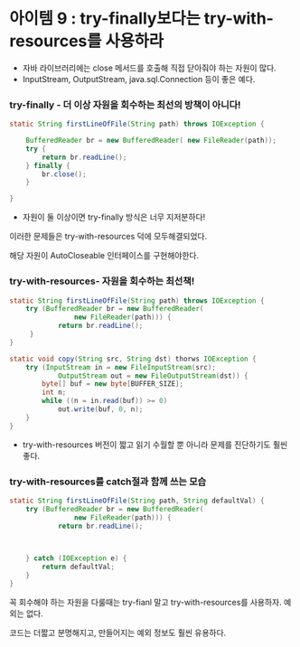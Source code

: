 # 아이템 9 : try-finally보다는 try-with-resources를 사용하라

- 자바 라이브러리에는 close 메서드를 호출해 직접 닫아줘야 하는 자원이 많다.
- InputStream, OutputStream, java.sql.Connection 등이 좋은 예다.

### try-finally - 더 이상 자원을 회수하는 최선의 방책이 아니다!

```java
static String firstLineOfFile(String path) throws IOException {

	BufferedReader br = new BufferedReader( new FileReader(path));
	try {
		return br.readLine();
	} finally {
		br.close();
	}

}

```

- 자원이 둘 이상이면 try-finally 방식은 너무 지저분하다!

이러한 문제들은 try-with-resources 덕에 모두해결되었다.

해당 자원이 AutoCloseable 인터페이스를 구현해야한다.

### try-with-resources- 자원을 회수하는 최선책!

```java
static String firstLineOfFile(String path) throws IOException {
	try (BufferedReader br = new BufferedReader(
				new FileReader(path))) {
			return br.readLine();
	 }
}

static void copy(String src, String dst) thorws IOException {
	try (InputStream in = new FileInputStream(src);
			OutputStream out = new FileOutputStream(dst)) {
		byte[] buf = new byte[BUFFER_SIZE];
		int n;
		while ((n = in.read(buf)) >= 0)
			out.write(buf, 0, n);
	}
}
```

- try-with-resources 버전이 짧고 읽기 수월할 뿐 아니라 문제를 진단하기도 훨씬 좋다.

### try-with-resources를 catch절과 함께 쓰는 모습

```java
static String firstLineOfFile(String path, String defaultVal) {
	try (BufferedReader br = new BufferedReader(
				new FileReader(path))) {
			return br.readLine();

	

	} catch (IOException e) {
		return defaultVal;
	}
}
```

꼭 회수해야 하는 자원을 다룰때는 try-fianl 말고 try-with-resources를 사용하자. 예외는 없다.

코드는 더짧고 분명해지고, 만들어지는 예외 정보도 훨씬 유용하다.